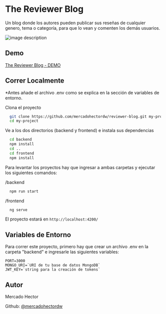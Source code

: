# The Reviewer Blog

Un blog donde los autores pueden publicar sus reseñas de cualquier genero, tema o categoría, para que lo vean y comenten los demás usuarios.

![image description](https://mercadohectordw.github.io/portfolio/assets/proyectos/The%20Reviewer%20Blog.png)

## Demo

[The Reviewer Blog - DEMO](https://mercadohectordw.github.io/reviewer-blog/home)

## Correr Localmente

*Antes añade el archivo .env como se explica en la sección de variables de entorno.

Clona el proyecto

```bash
  git clone https://github.com/mercadohectordw/reviewer-blog.git my-proyect
  cd my-project
```

Ve a los dos directorios (backend y frontend) e instala sus dependencias 

```bash
  cd backend
  npm install
  cd ..
  cd frontend
  npm install
```

Para levantar los proyectos hay que ingresar a ambas carpetas y ejecutar los siguientes comandos:

/backend
```bash
  npm run start
```

/frontend
```bash
  ng serve
```

El proyecto estará en `http://localhost:4200/`
## Variables de Entorno

Para correr este proyecto, primero hay que crear un archivo .env en la carpeta "backend" e ingresarle las siguientes variables:

```
PORT=3000
MONGO_URI=`URI de tu base de datos MongoDB`
JWT_KEY=`string para la creación de tokens`
```
## Autor

Mercado Hector

Github: [@mercadohectordw](https://www.github.com/mercadohectordw)

